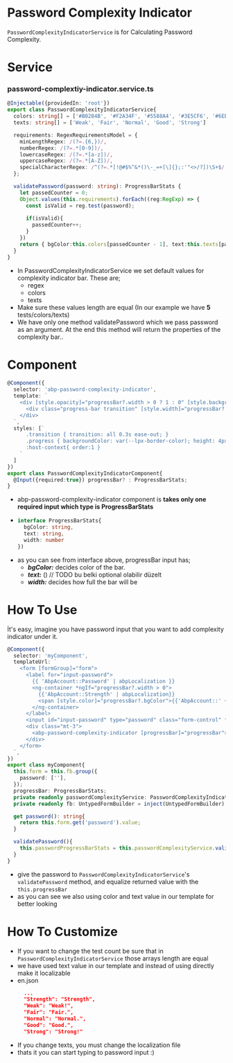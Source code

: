 # Password Complexity Indicator
`PasswordComplexityIndicatorService` is for Calculating Password Complexity.

# Service
### password-complextiy-indicator.service.ts
```ts
@Injectable({providedIn: 'root'})
export class PasswordComplexityIndicatorService{
  colors: string[] = ['#B0284B', '#F2A34F', '#5588A4', '#3E5CF6', '#6EBD70'];
  texts: string[] = ['Weak', 'Fair', 'Normal', 'Good', 'Strong']

  requirements: RegexRequirementsModel = {
    minLengthRegex: /(?=.{6,})/,                                        // Default min length 6
    numberRegex: /(?=.*[0-9])/,                                         // Default isContain number
    lowercaseRegex: /(?=.*[a-z])/,                                      // Default isContainLowercase
    uppercaseRegex: /(?=.*[A-Z])/,                                      // Default isContainUppercase
    specialCharacterRegex: /^(?=.*[!@#$%^&*()\-_=+[\]{};:'"<>/?])\S+$/, // Default isContainSpecialCharacter
  };

  validatePassword(password: string): ProgressBarStats {
    let passedCounter = 0;
    Object.values(this.requirements).forEach((reg:RegExp) => {
      const isValid = reg.test(password);
      
      if(isValid){
        passedCounter++;
      }
    })
    return { bgColor:this.colors[passedCounter - 1], text:this.texts[passedCounter - 1], width: (100 / this.texts.length) * passedCounter };
  }
}
```
- In PasswordComplexityIndicatorService we set default values for complexity indicator bar. These are;
  - regex
  - colors
  - texts
- Make sure these values length are equal (In our example we have **5** tests/colors/texts)
- We have only one method validatePassword which we pass password as an argument. At the end this method will return the properties of the complexity bar..
# Component

```ts
@Component({
  selector: 'abp-password-complexity-indicator',
  template: `
    <div [style.opacity]="progressBar?.width > 0 ? 1 : 0" [style.backgroundColor]="'var(--lpx-border-color)'" class="progress transition mx-3">
      <div class="progress-bar transition" [style.width]="progressBar?.width + '%'" [style.backgroundColor]="progressBar?.bgColor"></div>
    </div>
  `,
  styles: [`
      .transition { transition: all 0.3s ease-out; }
      .progress { backgroundColor: var(--lpx-border-color); height: 4px; border-radius:3px 3px 0 0; margin-top:-4px; z-index:1; position:relative}
      :host-context{ order:1 }
    `
  ]
})
export class PasswordComplexityIndicatorComponent{
  @Input({required:true}) progressBar? : ProgressBarStats;
}
```
- abp-password-complexity-indicator component is **takes only one required input which type is ProgressBarStats**
- ```ts
  interface ProgressBarStats{
    bgColor: string,
    text: string,
    width: number
  })
  ``` 
- as you can see from interface above, progressBar input has;
  - ***bgColor:*** decides color of the bar.
  - ***text:*** () // TODO bu belki optional olabilir düzelt
  - ***width:*** decides how full the bar will be


# How To Use
İt's easy, imagine you have password input that you want to add complexity indicator under it.

```ts
@Component({
  selector: 'myComponent',
  templateUrl: `
    <form [formGroup]="form">
      <label for="input-password">
        {{ 'AbpAccount::Password' | abpLocalization }}
        <ng-container *ngIf="progressBar?.width > 0">
          {{'AbpAccount::Strength' | abpLocalization}}
          <span [style.color]="progressBar?.bgColor">{{'AbpAccount::' + progressBar?.text | abpLocalization}}</span>
        </ng-container>
      </label>  
      <input id="input-password" type="password" class="form-control" formControlName="password" (keyup)="validatePassword()"/>
      <div class="mt-3">
        <abp-password-complexity-indicator [progressBar]="progressBar"></abp-password-complexity-indicator>
      </div>
    </form>
  `,
})
export class myComponent{
  this.form = this.fb.group({
    password: [''],
  });
  progressBar: ProgressBarStats;
  private readonly passwordComplexityService: PasswordComplexityIndicatorService = inject(PasswordComplexityIndicatorService);
  private readonly fb: UntypedFormBuilder = inject(UntypedFormBuilder);

  get password(): string{
    return this.form.get('password').value;
  }

  validatePassword(){
    this.passwordProgressBarStats = this.passwordComplexityService.validatePassword(this.password);
  }
}
```

- give the password to `PasswordComplexityIndicatorService`'s `validatePassword` method, and equalize returned value with the `this.progressBar`
- as you can see we also using color and text value in our template for better looking

# How To Customize
- If you want to change the test count be sure that in `PasswordComplexityIndicatorService` those arrays length are equal
- we have used text value in our template and instead of using directly make it localizable
- en.json
  ```json
    ...
    "Strength": "Strength",
    "Weak": "Weak!",
    "Fair": "Fair.",
    "Normal": "Normal.",
    "Good": "Good.",
    "Strong": "Strong!"
  ``` 
- If you change texts, you must change the localization file
- thats it you can start typing to password input :)
